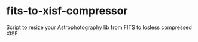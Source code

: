 # fits-to-xisf-compressor
Script to resize your Astrophotography lib from FITS to losless compressed XISF
